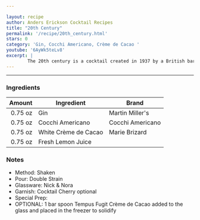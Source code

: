 ```yaml
---

layout: recipe
author: Anders Erickson Cocktail Recipes
title: "20th Century"
permalink: '/recipe/20th_century.html'
stars: 0
category: 'Gin, Cocchi Americano, Crème de Cacao '
youtube: '6AyWk5teLv8'
excerpt: |
        The 20th century is a cocktail created in 1937 by a British bartender named C.A. Tuck, and named in honor of the celebrated 20th Century Limited train which ran between New York City and Chicago from 1902 until 1967. The recipe was first published in 1937 in the <i>Café Royal Cocktail Book</i> by William J Tarling, President of the United Kingdom Bartenders' Guild and head bartender at the Café Royal.
---
```


---

### Ingredients

| Amount  | Ingredient           | Brand            |
| ------: | -------------------- | ---------------- |
| 0.75 oz | Gin                  | Martin Miller's  |
| 0.75 oz | Cocchi Americano     | Cocchi Americano |
| 0.75 oz | White Crème de Cacao | Marie Brizard    |
| 0.75 oz | Fresh Lemon Juice    |

### Notes

- Method: Shaken
- Pour: Double Strain
- Glassware: Nick & Nora
- Garnish: Cocktail Cherry optional
- Special Prep:
- OPTIONAL: 1 bar spoon Tempus Fugit Crème de Cacao added to the glass and placed in the freezer to solidify

